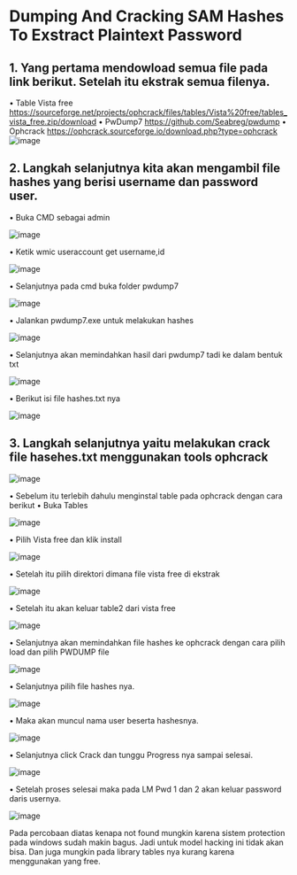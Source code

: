 # Dumping And Cracking SAM Hashes To Exstract Plaintext Password

## 1.	Yang pertama mendowload semua file pada link berikut. Setelah itu ekstrak semua filenya.
•	Table Vista free
https://sourceforge.net/projects/ophcrack/files/tables/Vista%20free/tables_vista_free.zip/download
•	PwDump7
https://github.com/Seabreg/pwdump
•	Ophcrack
https://ophcrack.sourceforge.io/download.php?type=ophcrack
![image](https://github.com/user-attachments/assets/1315c728-2ef3-43dd-b388-a471eb19b646)


## 2.	Langkah selanjutnya kita akan mengambil file hashes yang berisi username dan password user.
•	Buka CMD sebagai admin

![image](https://github.com/user-attachments/assets/bb5a766e-c662-4046-8c98-0ab6222277ac)

•	Ketik wmic useraccount get username,id

![image](https://github.com/user-attachments/assets/d5fed0f4-71ab-40bd-a6c2-320f7a855402)

•	Selanjutnya pada cmd buka folder pwdump7

![image](https://github.com/user-attachments/assets/3eccbec7-d6a3-4dd4-8737-747f9d0d2835)

•	Jalankan pwdump7.exe untuk melakukan hashes

![image](https://github.com/user-attachments/assets/5cd177af-05ff-44f7-b48e-fa601899cf64)

•	Selanjutnya akan memindahkan hasil dari pwdump7 tadi ke dalam bentuk txt

![image](https://github.com/user-attachments/assets/3a3e79b0-a1b6-49d2-a904-6591a1f7b758)

•	Berikut isi file hashes.txt nya


![image](https://github.com/user-attachments/assets/448c7b1f-fcce-42c5-81bd-e4f51802d8a0)

## 3.	Langkah selanjutnya yaitu melakukan crack file hasehes.txt menggunakan tools ophcrack 

![image](https://github.com/user-attachments/assets/2a622ea1-af7c-43d2-9311-8d3f4cb601e0)

•	Sebelum itu terlebih dahulu menginstal table pada ophcrack dengan cara berikut
•	Buka Tables

![image](https://github.com/user-attachments/assets/b6cdb348-6c6c-4369-86ad-e3c80baa0a31)

•	Pilih Vista free dan klik install

![image](https://github.com/user-attachments/assets/0889cb53-d56c-4338-953c-a8db65471769)

•	Setelah itu pilih direktori dimana file vista free di ekstrak

![image](https://github.com/user-attachments/assets/7014a9a3-aa8b-41b4-9fc3-ad4ae528e028)

•	Setelah itu akan keluar table2 dari vista free

![image](https://github.com/user-attachments/assets/994f5eb2-c5b0-412b-b695-d3afe7b66fdd)

•	Selanjutnya akan memindahkan file hashes ke ophcrack dengan cara pilih load dan pilih PWDUMP file


![image](https://github.com/user-attachments/assets/4588a58a-379d-44ce-826b-b2c87b853b3a)

•	Selanjutnya pilih file hashes nya.

![image](https://github.com/user-attachments/assets/ed215bb3-4a9b-46e3-b7e2-0284745fccc8)

•	Maka akan muncul nama user beserta hashesnya.

![image](https://github.com/user-attachments/assets/1d466eeb-279c-44a1-b94c-cd027fc179a3)

•	Selanjutnya click Crack dan tunggu Progress nya sampai selesai.

![image](https://github.com/user-attachments/assets/371b7d9f-6865-4009-a152-3fec98b0d33a)

•	Setelah proses selesai maka pada LM Pwd 1 dan 2 akan keluar password daris usernya.

![image](https://github.com/user-attachments/assets/814f603b-2c72-48f3-8e8a-6ab6aca99790)

Pada percobaan diatas kenapa not found mungkin karena sistem protection pada windows sudah makin bagus. Jadi untuk model hacking ini tidak akan bisa. Dan juga mungkin pada library tables nya kurang karena menggunakan yang free.

